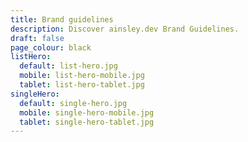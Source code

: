 ```yaml
---
title: Brand guidelines
description: Discover ainsley.dev Brand Guidelines.
draft: false
page_colour: black
listHero:
  default: list-hero.jpg
  mobile: list-hero-mobile.jpg
  tablet: list-hero-tablet.jpg
singleHero:
  default: single-hero.jpg
  mobile: single-hero-mobile.jpg
  tablet: single-hero-tablet.jpg
---
```


